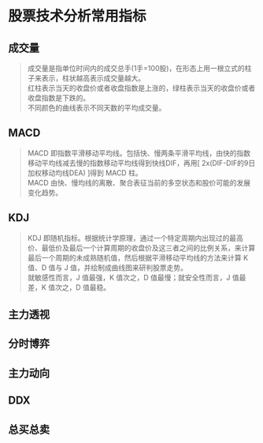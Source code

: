 # 股票技术分析常用指标

## 成交量

> 成交量是指单位时间内的成交总手(1手=100股)，在形态上用一根立式的柱子来表示，柱状越高表示成交量越大。  
> 红柱表示当天的收盘价或者收盘指数是上涨的，绿柱表示当天的收盘价或者收盘指数是下跌的。  
> 不同颜色的曲线表示不同天数的平均成交量。  

## MACD

> MACD 即指数平滑移动平均线。包括快、慢两条平滑平均线，由快的指数移动平均线减去慢的指数移动平均线得到快线DIF，再用[ 2x(DIF-DIF的9日加权移动均线DEA) ]得到 MACD 柱。  
> MACD 由快、慢均线的离散、聚合表征当前的多空状态和股价可能的发展变化趋势。  

## KDJ

> KDJ 即随机指标。根据统计学原理，通过一个特定周期内出现过的最高价、最低价及最后一个计算周期的收盘价及这三者之间的比例关系，来计算最后一个周期的未成熟随机值，然后根据平滑移动平均线的方法来计算 K 值、D 值与 J 值，并绘制成曲线图来研判股票走势。  
> 就敏感性而言，J 值最强，K 值次之，D 值最慢；就安全性而言，J 值最差，K 值次之，D 值最稳。  

## 主力透视

## 分时博弈

## 主力动向

## DDX

## 总买总卖
